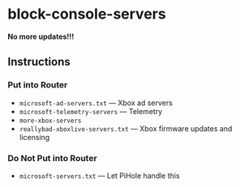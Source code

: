 # block-console-servers

**No more updates!!!**

## Instructions

### Put into Router
- `microsoft-ad-servers.txt`  — Xbox ad servers
- `microsoft-telemetry-servers`  — Telemetry
- `more-xbox-servers`
- `reallybad-xboxlive-servers.txt`  — Xbox firmware updates and licensing

### Do Not Put into Router
- `microsoft-servers.txt`  — Let PiHole handle this
